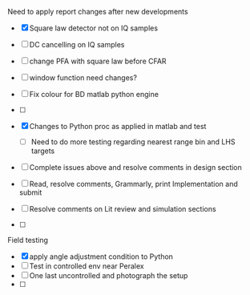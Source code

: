 Need to apply report changes after new developments
- [x] Square law detector not on IQ samples
- [ ] DC cancelling on IQ samples
- [ ] change PFA with square law before CFAR
- [ ] window function need changes?
- [ ] Fix colour for BD matlab python engine
- [ ] 


- [x] Changes to Python proc as applied in matlab and test
	- [ ] Need to do more testing regarding nearest range bin and LHS targets
- [ ] Complete issues above and resolve comments in design section
- [ ] Read, resolve comments, Grammarly, print Implementation and submit
- [ ] Resolve comments on Lit review and simulation sections
- [ ] 


Field testing
- [x] apply angle adjustment condition to Python
- [ ] Test in controlled env near Peralex
- [ ] One last uncontrolled and photograph the setup
- [ ] 